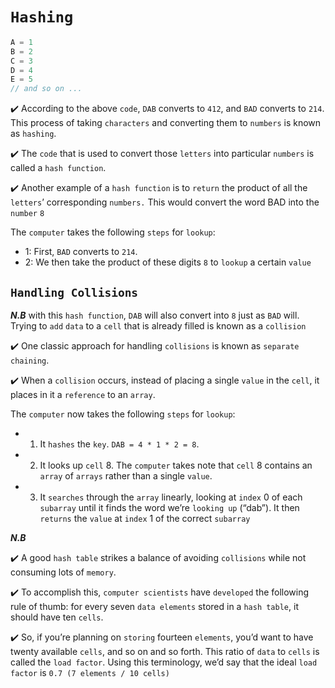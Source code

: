 # ```Hashing```

```c
A = 1
B = 2
C = 3
D = 4
E = 5
// and so on ...
```
:heavy_check_mark: According to the above ```code```,
```DAB``` converts to ```412```, and ```BAD``` converts to ```214```.
This process of taking ```characters``` and converting them to 
```numbers``` is known as ```hashing```. 

:heavy_check_mark: The ```code``` that is used to 
convert those ```letters``` into particular ```numbers``` 
is called a ```hash function```.

:heavy_check_mark: Another example of a ```hash function```
is to ```return``` the product of all the ```letters```’ 
corresponding ```numbers.``` This would convert the word BAD into the ```number``` ```8```

The ```computer``` takes the following ```steps``` for ```lookup```:
- 1: First, ```BAD``` converts to ```214```.
- 2: We then take the product of these digits ```8``` to ```lookup``` a certain ```value```
## ```Handling Collisions```
_**N.B**_ with this ```hash function```, ```DAB``` will also convert into ```8``` just as ```BAD```
will. Trying to ```add``` ```data``` to a ```cell``` that is already filled is known as a ```collision```

:heavy_check_mark: One classic approach for handling ```collisions``` is known as ```separate chaining```.

:heavy_check_mark: When a ```collision``` occurs, instead of placing a single ```value``` in the ```cell```, it places in it a ```reference``` to an ```array```.

The ```computer``` now takes the following ```steps``` for ```lookup```:
- 1. It ```hashes``` the ```key```. ```DAB = 4 * 1 * 2 = 8```.
- 2. It looks up ```cell``` 8. The ```computer``` takes note that ```cell``` 8 contains an ```array``` of ```arrays``` rather than a single ```value```.
- 3. It ```searches``` through the ```array``` linearly, looking at ```index``` 0 of each ```subarray``` until it finds the word we’re ```looking up``` (“dab”). It then ```returns``` the ```value``` at ```index``` 1 of the correct ```subarray```

_**N.B**_

:heavy_check_mark: A good ```hash table``` strikes a balance of avoiding ```collisions``` while not consuming lots of ```memory```.

:heavy_check_mark: To accomplish this, ```computer scientists``` have ```developed``` the following rule of thumb: for every seven ```data elements``` stored in a ```hash table```, it should have ten ```cells```. 

:heavy_check_mark: So, if you’re planning on ```storing``` fourteen ```elements```, you’d want to have twenty available ```cells```, and so on and so forth.
This ratio of ```data``` to ```cells``` is called the ```load factor```. Using this terminology, we’d say that the ideal ```load factor``` is ```0.7 (7 elements / 10 cells)```
